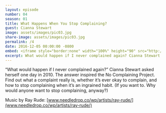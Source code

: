 ```yaml
---
layout: episode
number: 04
season: 01
title: What Happens When You Stop Complaining?
guest: Cianna Stewart
image: assets/images/pic03.jpg
share-image: assets/images/pic03.jpg
permalink: /4
date: 2016-12-05 00:00:00 -0800
embed: <iframe style="border:none" width="100%" height="90" src="http://html5-player.libsyn.com/embed/episode/id/5239311/height/90/theme/custom/autoplay/no/autonext/no/thumbnail/yes/preload/no/no_addthis/no/direction/backward/render-playlist/no/custom-color/65C29B/"  scrolling="no"  allowfullscreen webkitallowfullscreen mozallowfullscreen oallowfullscreen msallowfullscreen></iframe>
excerpt: What would happen if I never complained again? Cianna Stewart asked herself one day in 2010. The answer inspired the No Complaining Project.
---
```


“What would happen if I never complained again?” Cianna Stewart asked herself one day in 2010. The answer inspired the No Complaining Project. Find out what a complaint really is, whether it’s ever okay to complain, and how to stop complaining when it’s an ingrained habit. (If you want to. Why would anyone want to stop complaining, anyway?)

Music by Ray Rude: [www.needledrop.co/wp/artists/ray-rude/](www.needledrop.co/wp/artists/ray-rude/)
